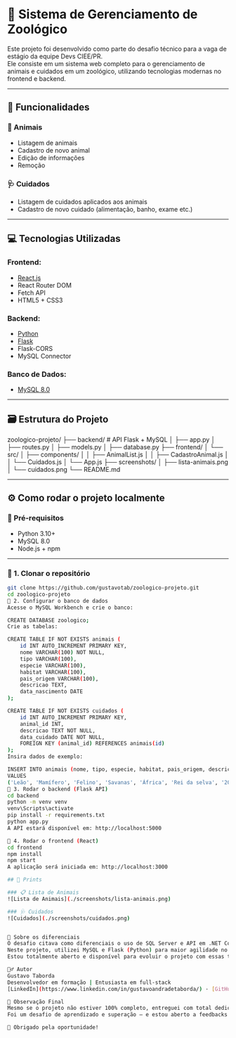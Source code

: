 # 🦁 Sistema de Gerenciamento de Zoológico

Este projeto foi desenvolvido como parte do desafio técnico para a vaga de estágio da equipe Devs CIEE/PR.  
Ele consiste em um sistema web completo para o gerenciamento de animais e cuidados em um zoológico, utilizando tecnologias modernas no frontend e backend.

---

## 🚀 Funcionalidades

### 🐾 Animais
- Listagem de animais
- Cadastro de novo animal
- Edição de informações
- Remoção

### 🩺 Cuidados
- Listagem de cuidados aplicados aos animais
- Cadastro de novo cuidado (alimentação, banho, exame etc.)

---

## 💻 Tecnologias Utilizadas

### Frontend:
- [React.js](https://reactjs.org/)
- React Router DOM
- Fetch API
- HTML5 + CSS3

### Backend:
- [Python](https://www.python.org/)
- [Flask](https://flask.palletsprojects.com/)
- Flask-CORS
- MySQL Connector

### Banco de Dados:
- [MySQL 8.0](https://dev.mysql.com/)

---

## 🗃️ Estrutura do Projeto

zoologico-projeto/
├── backend/ # API Flask + MySQL
│ ├── app.py
│ ├── routes.py
│ ├── models.py
│ ├── database.py
├── frontend/
│ └── src/
│ ├── components/
│ │ ├── AnimalList.js
│ │ ├── CadastroAnimal.js
│ │ └── Cuidados.js
│ └── App.js
├── screenshots/
│ ├── lista-animais.png
│ └── cuidados.png
└── README.md



---

## ⚙️ Como rodar o projeto localmente

### 🔧 Pré-requisitos
- Python 3.10+
- MySQL 8.0
- Node.js + npm

---

### 🔹 1. Clonar o repositório
```bash
git clone https://github.com/gustavotab/zoologico-projeto.git
cd zoologico-projeto
🔹 2. Configurar o banco de dados
Acesse o MySQL Workbench e crie o banco:

CREATE DATABASE zoologico;
Crie as tabelas:

CREATE TABLE IF NOT EXISTS animais (
    id INT AUTO_INCREMENT PRIMARY KEY,
    nome VARCHAR(100) NOT NULL,
    tipo VARCHAR(100),
    especie VARCHAR(100),
    habitat VARCHAR(100),
    pais_origem VARCHAR(100),
    descricao TEXT,
    data_nascimento DATE
);

CREATE TABLE IF NOT EXISTS cuidados (
    id INT AUTO_INCREMENT PRIMARY KEY,
    animal_id INT,
    descricao TEXT NOT NULL,
    data_cuidado DATE NOT NULL,
    FOREIGN KEY (animal_id) REFERENCES animais(id)
);
Insira dados de exemplo:

INSERT INTO animais (nome, tipo, especie, habitat, pais_origem, descricao, data_nascimento)
VALUES
('Leão', 'Mamífero', 'Felino', 'Savanas', 'África', 'Rei da selva', '2010-04-01');
🔹 3. Rodar o backend (Flask API)
cd backend
python -m venv venv
venv\Scripts\activate
pip install -r requirements.txt
python app.py
A API estará disponível em: http://localhost:5000

🔹 4. Rodar o frontend (React)
cd frontend
npm install
npm start
A aplicação será iniciada em: http://localhost:3000

## 📸 Prints

### 📋 Lista de Animais
![Lista de Animais](./screenshots/lista-animais.png)

### 🩺 Cuidados
![Cuidados](./screenshots/cuidados.png)


📌 Sobre os diferenciais
O desafio citava como diferenciais o uso de SQL Server e API em .NET Core.
Neste projeto, utilizei MySQL e Flask (Python) para maior agilidade no desenvolvimento e por familiaridade técnica.
Estou totalmente aberto e disponível para evoluir o projeto com essas tecnologias em versões futuras, mostrando minha adaptabilidade e aprendizado constante.

🙋‍♂️ Autor
Gustavo Taborda
Desenvolvedor em formação | Entusiasta em full-stack
[LinkedIn](https://www.linkedin.com/in/gustavoandradetaborda/) · [GitHub](https://github.com/gustavotab)

📌 Observação Final
Mesmo se o projeto não estiver 100% completo, entreguei com total dedicação para demonstrar minha evolução em lógica, backend e frontend.
Foi um desafio de aprendizado e superação — e estou aberto a feedbacks para continuar crescendo!

🏁 Obrigado pela oportunidade!